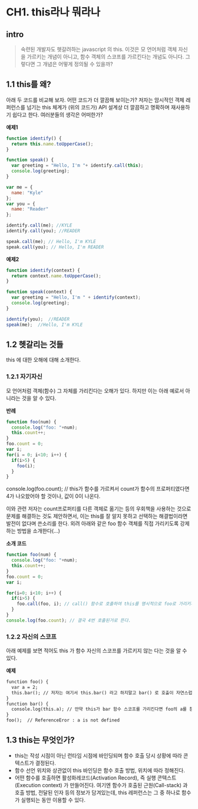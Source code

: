 # CH1. this라나 뭐라나

## intro
> 숙련된 개발자도 헷갈려하는 javascript 의 this. 이것은 모 언어처럼 객체 자신을 가르키는 개념이 아니고, 함수 객체의 스코프를 가르킨다는 개념도 아니다. 그렇다면 그 개념은 어떻게 정의될 수 있을까?

## 1.1 this를 왜?
아래 두 코드를 비교해 보자. 어떤 코드가 더 깔끔해 보이는가? 
저자는 암시적인 객체 레퍼런스를 넘기는 this 체계가 (위의 코드가) API 설계상 더 깔끔하고 명확하며 재사용하기 쉽다고 한다. 
여러분들의 생각은 어떠한가?

**예제1**
```jsx
function identify() {
  return this.name.toUpperCase();
}

function speak() {
  var greeting = "Hello, I'm "+ identify.call(this);
  console.log(greeting);
}

var me = {
  name: "Kyle"
};
var you = {
  name: "Reader"
};

identify.call(me); //KYLE
identify.call(you); //READER

speak.call(me); // Hello, I'm KYLE
speak.call(you); // Hello, I'm READER
```

**예제2**
```jsx
function identify(context) {
  return context.name.toUpperCase();
}

function speak(context) {
  var greeting = "Hello, I'm " + identify(context);
  console.log(greeting);
}

identify(you);  //READER
speak(me);  //Hello, I'm KYLE
```
## 1.2 헷갈리는 것들
this 에 대한 오해에 대해 소개한다.

### 1.2.1 자기자신
모 언어처럼 객체(함수) 그 자체를 가리킨다는 오해가 있다. 하지만 이는 아래 예로서 아니라는 것을 알 수 있다.<br>

**반례**
```jsx
function foo(num) {
  console.log("foo: "+num);
  this.count++;
}
foo.count = 0;
var i;
for(i = 0; i<10; i++) {
  if(i>5) {
    foo(i);
  }
}
```
console.log(foo.count); // this가 함수를 가르켜서 count가 함수의 프로퍼티였다면 4가 나오핬어야 할 것이나, 값이 0이 나온다.

이와 관련 저자는 count프로퍼티를 다른 객체로 옮기는 등의 우회책을 사용하는 것으로 문제를 해결하는 것도 제안하면서, 이는 this를 잘 알지 못하고 선택하는 해결법이라면 발전이 없다며 쓴소리를 한다.
외려 아래와 같은 foo 함수 객체를 직접 가리키도록 강제하는 방법을 소개한다(...)<br>

**소개 코드**
```jsx
function foo(num) {
  console.log("foo: "+num);
  this.count++;
}
foo.count = 0;
var i;

for(i=0; i<10; i++) {
  if(i>5) {
    foo.call(foo, i); // call() 함수로 호출하여 this를 명시적으로 foo로 가리키게 한다.
  }
}
console.log(foo.count); // 결국 4번 호출된거로 뜬다.
```
### 1.2.2 자신의 스코프
아래 예제를 보면 적어도 this 가 함수 자신의 스코프를 가르키지 않는 다는 것을 알 수 있다.<br>

**예제**
```jsp
function foo() {
  var a = 2;
  this.bar(); // 저자는 여기서 this.bar() 라고 하지말고 bar() 로 호출이 자연스럽다고 지적.
}
function bar() {
  console.log(this.a); // 만약 this가 bar 함수 스코프를 가리킨다면 foo의 a를 참조 할 수 있어야함. 외려 a=2를 global 하게 선언하면 참조가능!
}
foo();  // ReferenceEror : a is not defined
```

## 1.3 this는 무엇인가?
- this는 작성 시점이 아닌 런타임 시점에 바인딩되며 함수 호출 당시 상황에 따라 콘텍스트가 결정된다.
- 함수 선언 위치와 상관없이 this 바인딩은 함수 호출 방법, 위치에 따라 정해진다.
- 어떤 함수를 호출하면 활성화레코드(Activation Record), 즉 실행 콘텍스트(Execution context) 가 만들어진다. 여기엔 함수가 호출된 근원(Call-stack) 과 호출 방법, 전달된 인자 등의 정보가 담겨있는데, this 레퍼런스는 그 중 하나로 함수가 실행되는 동안 이용할 수 있다.
